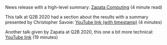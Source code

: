 News release with a high-level summary: [Zapata Computing](https://www.zapatacomputing.com/news/generate-handwritten-digits/) (4 minute read)

This talk at Q2B 2020 had a section about the results with a summary presented by Christopher Savoie: [YouTube link (with timestamp)](https://youtu.be/rYroVet5CPQ?t=831) (4 minutes)

Another talk given by Zapata at Q2B 2020, this one a bit more technical: [YouTube link](https://youtu.be/Q4maMeo8vnk) (19 minutes)
